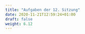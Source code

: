 ```yaml
---
title: "Aufgaben der 12. Sitzung"
date: 2020-11-21T12:59:24+01:00
draft: false
weight: 6.12
---
```


<center>

</center>
